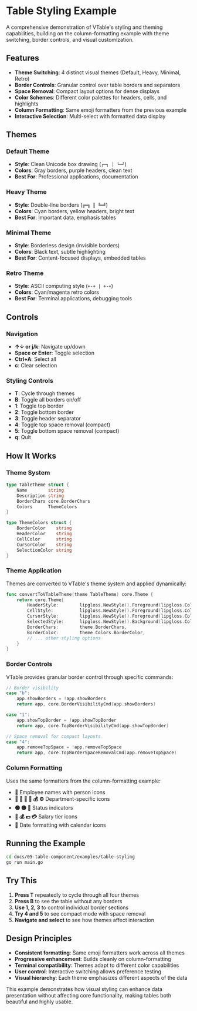 # Table Styling Example

A comprehensive demonstration of VTable's styling and theming capabilities, building on the column-formatting example with theme switching, border controls, and visual customization.

## Features

- **Theme Switching**: 4 distinct visual themes (Default, Heavy, Minimal, Retro)
- **Border Controls**: Granular control over table borders and separators
- **Space Removal**: Compact layout options for dense displays
- **Color Schemes**: Different color palettes for headers, cells, and highlights
- **Column Formatting**: Same emoji formatters from the previous example
- **Interactive Selection**: Multi-select with formatted data display

## Themes

### Default Theme
- **Style**: Clean Unicode box drawing (`┌─┐ │ └─┘`)
- **Colors**: Gray borders, purple headers, clean text
- **Best For**: Professional applications, documentation

### Heavy Theme  
- **Style**: Double-line borders (`╔═╗ ║ ╚═╝`)
- **Colors**: Cyan borders, yellow headers, bright text
- **Best For**: Important data, emphasis tables

### Minimal Theme
- **Style**: Borderless design (invisible borders)
- **Colors**: Black text, subtle highlighting
- **Best For**: Content-focused displays, embedded tables

### Retro Theme
- **Style**: ASCII computing style (`+-+ | +-+`)
- **Colors**: Cyan/magenta retro colors
- **Best For**: Terminal applications, debugging tools

## Controls

### Navigation
- **↑↓ or j/k**: Navigate up/down
- **Space or Enter**: Toggle selection
- **Ctrl+A**: Select all
- **c**: Clear selection

### Styling Controls
- **T**: Cycle through themes
- **B**: Toggle all borders on/off
- **1**: Toggle top border
- **2**: Toggle bottom border
- **3**: Toggle header separator
- **4**: Toggle top space removal (compact)
- **5**: Toggle bottom space removal (compact)
- **q**: Quit

## How It Works

### Theme System

```go
type TableTheme struct {
    Name        string
    Description string
    BorderChars core.BorderChars
    Colors      ThemeColors
}

type ThemeColors struct {
    BorderColor    string
    HeaderColor    string
    CellColor      string
    CursorColor    string
    SelectionColor string
}
```

### Theme Application

Themes are converted to VTable's theme system and applied dynamically:

```go
func convertToVTableTheme(theme TableTheme) core.Theme {
    return core.Theme{
        HeaderStyle:        lipgloss.NewStyle().Foreground(lipgloss.Color(theme.Colors.HeaderColor)).Bold(true),
        CellStyle:          lipgloss.NewStyle().Foreground(lipgloss.Color(theme.Colors.CellColor)),
        CursorStyle:        lipgloss.NewStyle().Foreground(lipgloss.Color(theme.Colors.CursorColor)).Bold(true),
        SelectedStyle:      lipgloss.NewStyle().Background(lipgloss.Color(theme.Colors.SelectionColor)).Foreground(lipgloss.Color("230")),
        BorderChars:        theme.BorderChars,
        BorderColor:        theme.Colors.BorderColor,
        // ... other styling options
    }
}
```

### Border Controls

VTable provides granular border control through specific commands:

```go
// Border visibility
case "b":
    app.showBorders = !app.showBorders
    return app, core.BorderVisibilityCmd(app.showBorders)

case "1":
    app.showTopBorder = !app.showTopBorder
    return app, core.TopBorderVisibilityCmd(app.showTopBorder)

// Space removal for compact layouts
case "4":
    app.removeTopSpace = !app.removeTopSpace
    return app, core.TopBorderSpaceRemovalCmd(app.removeTopSpace)
```

### Column Formatting

Uses the same formatters from the column-formatting example:

- **👤** Employee names with person icons
- **🔧 📢 💼 👥 💰 ⚙️** Department-specific icons
- **🟢 🟡 🔵** Status indicators
- **💎 💰 💵 💳** Salary tier icons
- **📅** Date formatting with calendar icons

## Running the Example

```bash
cd docs/05-table-component/examples/table-styling
go run main.go
```

## Try This

1. **Press T** repeatedly to cycle through all four themes
2. **Press B** to see the table without any borders
3. **Use 1, 2, 3** to control individual border sections
4. **Try 4 and 5** to see compact mode with space removal
5. **Navigate and select** to see how themes affect interaction

## Design Principles

- **Consistent formatting**: Same emoji formatters work across all themes
- **Progressive enhancement**: Builds cleanly on column-formatting
- **Terminal compatibility**: Themes adapt to different color capabilities
- **User control**: Interactive switching allows preference testing
- **Visual hierarchy**: Each theme emphasizes different aspects of the data

This example demonstrates how visual styling can enhance data presentation without affecting core functionality, making tables both beautiful and highly usable. 